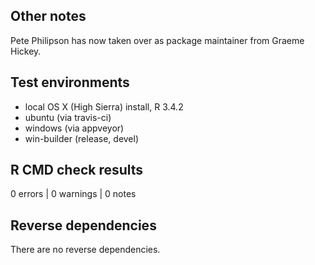 ## Other notes

Pete Philipson has now taken over as package maintainer from Graeme Hickey.

## Test environments

* local OS X (High Sierra) install, R 3.4.2
* ubuntu (via travis-ci)
* windows (via appveyor)
* win-builder (release, devel)

## R CMD check results

0 errors | 0 warnings | 0 notes

## Reverse dependencies

There are no reverse dependencies.
